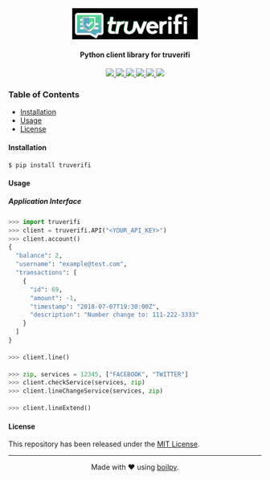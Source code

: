 <div align="center">
    <img src=".github/assets/truverifi-logo.png" width="250">
    <h4>Python client library for truverifi</h4>
</div>

<p align="center">
    <a href="https://travis-ci.org/achillesrasquinha/truverifi">
      <img src="https://img.shields.io/travis/achillesrasquinha/truverifi.svg?style=flat-square">
    </a>
    <a href="https://coveralls.io/github/achillesrasquinha/truverifi">
      <img src="https://img.shields.io/coveralls/github/achillesrasquinha/truverifi.svg?style=flat-square">
    </a>
    <a href="https://pypi.org/project/truverifi/">
      <img src="https://img.shields.io/pypi/v/truverifi.svg?style=flat-square">
    </a>
    <a href="https://pypi.org/project/truverifi/">
      <img src="https://img.shields.io/pypi/l/truverifi.svg?style=flat-square">
    </a>
    <a href="https://pypi.org/project/pipupgrade/">
		  <img src="https://img.shields.io/pypi/pyversions/truverifi.svg?style=flat-square">
	  </a>
    <a href="https://git.io/boilpy">
      <img src="https://img.shields.io/badge/made%20with-boilpy-red.svg?style=flat-square">
    </a>
</p>

### Table of Contents
* [Installation](#installation)
* [Usage](#usage)
* [License](#license)

#### Installation

```shell
$ pip install truverifi
```

#### Usage

##### Application Interface

```python
>>> import truverifi
>>> client = truverifi.API("<YOUR_API_KEY>")
>>> client.account()
{
  "balance": 2,
  "username": "example@test.com",
  "transactions": [
    {
      "id": 69,
      "amount": -1,
      "timestamp": "2018-07-07T19:30:00Z",
      "description": "Number change to: 111-222-3333"
    }
  ]
}

>>> client.line()

>>> zip, services = 12345, ["FACEBOOK", "TWITTER"]
>>> client.checkService(services, zip)
>>> client.lineChangeService(services, zip)

>>> client.lineExtend()
```

#### License

This repository has been released under the [MIT License](LICENSE).

---

<div align="center">
  Made with ❤️ using <a href="https://git.io/boilpy">boilpy</a>.
</div>